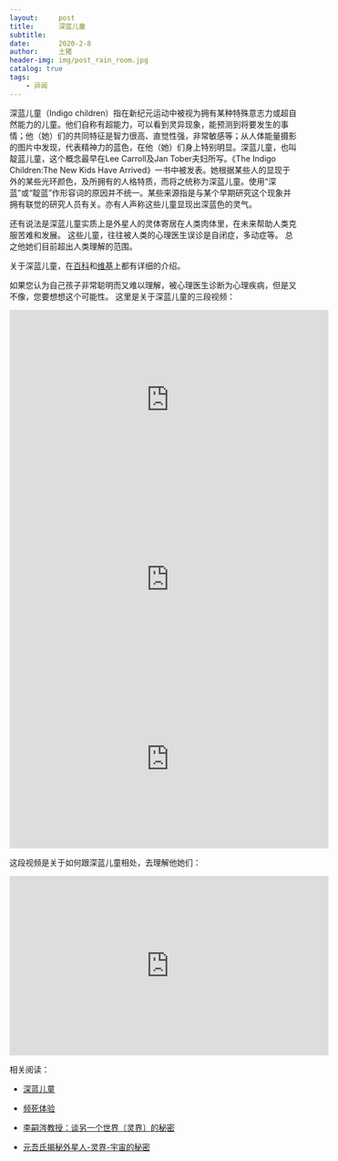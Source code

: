 ```yaml
---
layout:     post
title:      深蓝儿童
subtitle:   
date:       2020-2-8
author:     土猪
header-img: img/post_rain_room.jpg
catalog: true
tags:
    - 异闻
---
```



深蓝儿童（Indigo children）指在新纪元运动中被视为拥有某种特殊意志力或超自然能力的儿童。他们自称有超能力，可以看到灵异现象，能预测到将要发生的事情；他（她）们的共同特征是智力很高、直觉性强，非常敏感等；从人体能量摄影的图片中发现，代表精神力的蓝色，在他（她）们身上特别明显。深蓝儿童，也叫靛蓝儿童，这个概念最早在Lee Carroll及Jan Tober夫妇所写。《The Indigo Children:The New Kids Have Arrived》一书中被发表。她根据某些人的显现于外的某些光环颜色，及所拥有的人格特质，而将之统称为深蓝儿童。使用“深蓝”或“靛蓝”作形容词的原因并不统一。某些来源指是与某个早期研究这个现象并拥有联觉的研究人员有关。亦有人声称这些儿童显现出深蓝色的灵气。 


还有说法是深蓝儿童实质上是外星人的灵体寄居在人类肉体里，在未来帮助人类克服苦难和发展。 这些儿童，往往被人类的心理医生误诊是自闭症，多动症等。 总之他她们目前超出人类理解的范围。


关于深蓝儿童，在[百科](http://www.baike.com/wiki/%E6%B7%B1%E8%93%9D%E5%84%BF%E7%AB%A5)和[维基](https://zh.wikipedia.org/wiki/%E9%9D%9B%E8%89%B2%E7%B3%BB%E5%B0%8F%E5%AD%A9)上都有详细的介绍。 



如果您认为自己孩子非常聪明而又难以理解，被心理医生诊断为心理疾病，但是又不像，您要想想这个可能性。 这里是关于深蓝儿童的三段视频：



<iframe width="560" height="315" src="https://www.youtube.com/embed/Wn88yhCQafE" frameborder="0" allow="accelerometer; autoplay; encrypted-media; gyroscope; picture-in-picture" allowfullscreen></iframe>


<iframe width="560" height="315" src="https://www.youtube.com/embed/nRH-rux-v6k" frameborder="0" allow="accelerometer; autoplay; encrypted-media; gyroscope; picture-in-picture" allowfullscreen></iframe>


<iframe width="560" height="315" src="https://www.youtube.com/embed/ZFSmvGPwjWA" frameborder="0" allow="accelerometer; autoplay; encrypted-media; gyroscope; picture-in-picture" allowfullscreen></iframe>


这段视频是关于如何跟深蓝儿童相处，去理解他她们：

<iframe width="560" height="315" src="https://www.youtube.com/embed/73lfxYRO15o" frameborder="0" allow="accelerometer; autoplay; encrypted-media; gyroscope; picture-in-picture" allowfullscreen></iframe>



相关阅读：


- [深蓝儿童](http://livinginau.life/2020/02/08/%E6%B7%B1%E8%93%9D%E5%84%BF%E7%AB%A5/)

- [频死体验](http://livinginau.life/2020/02/15/%E9%A2%91%E6%AD%BB%E4%BD%93%E9%AA%8C/)

- [李嗣涔教授：谈另一个世界〔灵界〕的秘密](http://livinginau.life/2020/02/13/%E6%9D%8E%E5%97%A3%E6%B6%94%E6%95%99%E6%8E%88%E8%B0%88%E5%8F%A6%E4%B8%80%E4%B8%AA%E4%B8%96%E7%95%8C%E7%81%B5%E7%95%8C%E7%9A%84%E7%A7%98%E5%AF%86/)

- [元吾氏揭秘外星人-灵界-宇宙的秘密](http://livinginau.life/2020/02/07/%E4%B8%AD%E5%9B%BD%E4%BF%AE%E7%9C%9F%E4%BA%BA%E5%A3%AB%E6%8F%AD%E7%A7%98%E5%A4%96%E6%98%9F%E4%BA%BA-%E7%81%B5%E7%95%8C-%E5%AE%87%E5%AE%99%E7%9A%84%E7%A7%98%E5%AF%86/)

